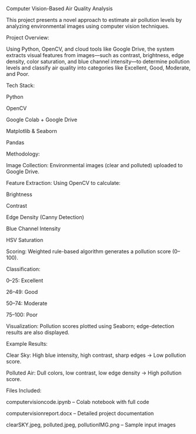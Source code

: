 Computer Vision-Based Air Quality Analysis

This project presents a novel approach to estimate air pollution levels by analyzing environmental images using computer vision techniques.

Project Overview:

Using Python, OpenCV, and cloud tools like Google Drive, the system extracts visual features from images—such as contrast, brightness, edge density, color saturation, and blue channel intensity—to determine pollution levels and classify air quality into categories like Excellent, Good, Moderate, and Poor.

Tech Stack:

Python

OpenCV

Google Colab + Google Drive

Matplotlib & Seaborn

Pandas

Methodology:

Image Collection: Environmental images (clear and polluted) uploaded to Google Drive.

Feature Extraction: Using OpenCV to calculate:

Brightness

Contrast

Edge Density (Canny Detection)

Blue Channel Intensity

HSV Saturation

Scoring: Weighted rule-based algorithm generates a pollution score (0–100).

Classification:

0–25: Excellent

26–49: Good

50–74: Moderate

75–100: Poor

Visualization: Pollution scores plotted using Seaborn; edge-detection results are also displayed.

Example Results:

Clear Sky: High blue intensity, high contrast, sharp edges → Low pollution score.

Polluted Air: Dull colors, low contrast, low edge density → High pollution score.

Files Included:

computervisioncode.ipynb – Colab notebook with full code

computervisionreport.docx – Detailed project documentation

clearSKY.jpeg, polluted.jpeg, pollutionIMG.png – Sample input images
